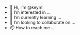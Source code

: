 - 👋 Hi, I’m @keymi
- 👀 I’m interested in ...
- 🌱 I’m currently learning ...
- 💞️ I’m looking to collaborate on ...
- 📫 How to reach me ...

<!---
keymi/keymi is a ✨ special ✨ repository because its `README.md` (this file) appears on your GitHub profile.
You can click the Preview link to take a look at your changes.
--->
